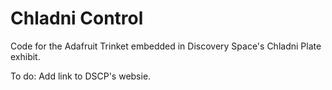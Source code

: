 Chladni Control
===============

Code for the Adafruit Trinket embedded in Discovery Space's Chladni Plate exhibit.

To do: Add link to DSCP's websie.
